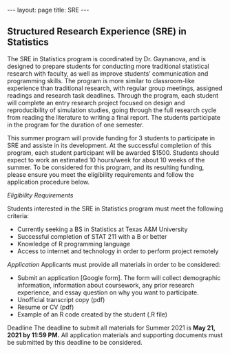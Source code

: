 --- layout: page title: SRE ---

## Structured Research Experience (SRE) in Statistics


The SRE in Statistics program is coordinated by Dr. Gaynanova, and is
designed to prepare students for conducting more traditional statistical
research with faculty, as well as improve students’ communication and
programming skills.  The program is more similar to classroom-like
experience than traditional research, with regular group meetings,
assigned readings and research task deadlines. Through the program, each
student will complete an entry research project focused on design and
reproducibility of simulation studies, going through the full research
cycle from reading the literature to writing a final report. The students participate in the program for the duration of one semester.

This summer program will provide funding for 3 students to participate in SRE and assiste in its development.
At the successful completion of this program, each student participant will be awarded $1500. Students should expect to work an estimated 10 hours/week for about 10 weeks of the summer.
To be considered for this program, and its resulting funding, please ensure you meet the eligibility requirements and follow the application procedure below.


*Eligibility Requirements*

Students interested in the SRE in Statistics program must meet the
following criteria: 
*	Currently seeking a BS in Statistics at Texas
A&M University 
*	Successful completion of STAT 211 with a B or better
*	Knowledge of R programming language 
*	Access to internet and technology in order to perform project remotely

*Application*
 Applicants must provide all materials in order
to be considered:
 *	Submit an application [Google form]. The form will collect demographic information, information about coursework, any prior research experience, and essay question on why you want to participate.
*	Unofficial transcript copy (pdf)
*	Resume or CV (pdf) 
*	Example of an R code created by the student (.R file)

Deadline The deadline to submit all materials for Summer 2021 is **May 21,
2021 by 11:59 PM.** All application materials and supporting documents
must be submitted by this deadline to be considered.



